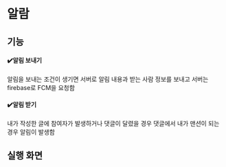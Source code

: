 # 알람 
## 기능


#### ✔️알림 보내기
알림을 보내는 조건이 생기면 서버로 알림 내용과 받는 사람 정보를 보내고
서버는 firebase로 FCM을 요청함


#### ✔️알림 받기
내가 작성한 글에 참여자가 발생하거나 댓글이 달렸을 경우
댓글에서 내가 맨션이 되는 경우 알림이 발생함


## 실행 화면
